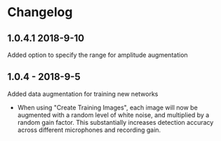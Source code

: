 # Changelog
## 1.0.4.1 2018-9-10
Added option to specify the range for amplitude augmentation

## 1.0.4 - 2018-9-5
Added data augmentation for training new networks 
 - When using "Create Training Images", each image will now be augmented with a random level of white noise, and multiplied by a random gain factor. This substantially increases detection accuracy across different microphones and recording gain.
